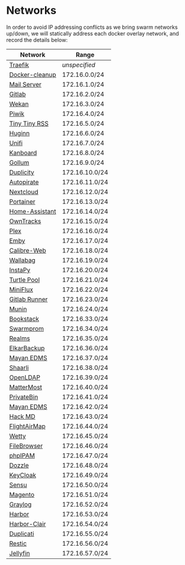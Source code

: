# Networks

In order to avoid IP addressing conflicts as we bring swarm networks up/down, we will statically address each docker overlay network, and record the details below:

| Network                                                                                                               | Range          |
|-----------------------------------------------------------------------------------------------------------------------|----------------|
| [Traefik](https://geek-cookbook.funkypenguin.co.nz/ha-docker-swarm/traefik/)                                          | _unspecified_  |
| [Docker-cleanup](https://geek-cookbook.funkypenguin.co.nz/ha-docker-swarm/docker-swarm-mode/#setup-automated-cleanup) | 172.16.0.0/24  |
| [Mail Server](https://geek-cookbook.funkypenguin.co.nz/recipes/mail/)                                                 | 172.16.1.0/24  |
| [Gitlab](https://geek-cookbook.funkypenguin.co.nz/recipes/gitlab/)                                                    | 172.16.2.0/24  |
| [Wekan](https://geek-cookbook.funkypenguin.co.nz/recipes/wekan/)                                                      | 172.16.3.0/24  |
| [Piwik](https://geek-cookbook.funkypenguin.co.nz/recipes/piwik/)                                                      | 172.16.4.0/24  |
| [Tiny Tiny RSS](https://geek-cookbook.funkypenguin.co.nz/recipes/tiny-tiny-rss/)                                      | 172.16.5.0/24  |
| [Huginn](https://geek-cookbook.funkypenguin.co.nz/recipes/huginn/)                                                    | 172.16.6.0/24  |
| [Unifi](https://geek-cookbook.funkypenguin.co.nz/recipes/unifi/)                                                      | 172.16.7.0/24  |
| [Kanboard](https://geek-cookbook.funkypenguin.co.nz/recipes/kanboard/)                                                | 172.16.8.0/24  |
| [Gollum](https://geek-cookbook.funkypenguin.co.nz/recipes/gollum/)                                                    | 172.16.9.0/24  |
| [Duplicity](https://geek-cookbook.funkypenguin.co.nz/recipes/duplicity/)                                              | 172.16.10.0/24 |
| [Autopirate](https://geek-cookbook.funkypenguin.co.nz/recipes/autopirate/)                                            | 172.16.11.0/24 |
| [Nextcloud](https://geek-cookbook.funkypenguin.co.nz/recipes/nextcloud/)                                              | 172.16.12.0/24 |
| [Portainer](https://geek-cookbook.funkypenguin.co.nz/recipes/portainer/)                                              | 172.16.13.0/24 |
| [Home-Assistant](https://geek-cookbook.funkypenguin.co.nz/recipes/home-assistant/)                                    | 172.16.14.0/24 |
| [OwnTracks](https://geek-cookbook.funkypenguin.co.nz/recipes/owntracks/)                                              | 172.16.15.0/24 |
| [Plex](https://geek-cookbook.funkypenguin.co.nz/recipes/plex/)                                                        | 172.16.16.0/24 |
| [Emby](https://geek-cookbook.funkypenguin.co.nz/recipes/emby/)                                                        | 172.16.17.0/24 |
| [Calibre-Web](https://geek-cookbook.funkypenguin.co.nz/recipes/calibre-web/)                                          | 172.16.18.0/24 |
| [Wallabag](https://geek-cookbook.funkypenguin.co.nz/recipes/wallabag/)                                                | 172.16.19.0/24 |
| [InstaPy](https://geek-cookbook.funkypenguin.co.nz/recipes/instapy/)                                                  | 172.16.20.0/24 |
| [Turtle Pool](https://geek-cookbook.funkypenguin.co.nz/recipes/turtle-pool/)                                          | 172.16.21.0/24 |
| [MiniFlux](https://geek-cookbook.funkypenguin.co.nz/recipes/miniflux/)                                                | 172.16.22.0/24 |
| [Gitlab Runner](https://geek-cookbook.funkypenguin.co.nz/recipes/gitlab-runner/)                                      | 172.16.23.0/24 |
| [Munin](https://geek-cookbook.funkypenguin.co.nz/recipes/munin/)                                                      | 172.16.24.0/24 |
| [Bookstack](https://geek-cookbook.funkypenguin.co.nz/recipes/bookstack/)                                              | 172.16.33.0/24 |
| [Swarmprom](https://geek-cookbook.funkypenguin.co.nz/recipes/swarmprom/)                                              | 172.16.34.0/24 |
| [Realms](https://geek-cookbook.funkypenguin.co.nz/recipes/realms/)                                                    | 172.16.35.0/24 |
| [ElkarBackup](https://geek-cookbook.funkypenguin.co.nz/recipes/elkarbackp/)                                           | 172.16.36.0/24 |
| [Mayan EDMS](https://geek-cookbook.funkypenguin.co.nz/recipes/realms/)                                                | 172.16.37.0/24 |
| [Shaarli](https://geek-cookbook.funkypenguin.co.nz/recipes/shaarli/)                                                  | 172.16.38.0/24 |
| [OpenLDAP](https://geek-cookbook.funkypenguin.co.nz/recipes/openldap/)                                                | 172.16.39.0/24 |
| [MatterMost](https://geek-cookbook.funkypenguin.co.nz/recipes/mattermost/)                                            | 172.16.40.0/24 |
| [PrivateBin](https://geek-cookbook.funkypenguin.co.nz/recipes/privatebin/)                                            | 172.16.41.0/24 |
| [Mayan EDMS](https://geek-cookbook.funkypenguin.co.nz/recipes/mayan-edms/)                                            | 172.16.42.0/24 |
| [Hack MD](https://geek-cookbook.funkypenguin.co.nz/recipes/hackmd/)                                                   | 172.16.43.0/24 |
| [FlightAirMap](https://geek-cookbook.funkypenguin.co.nz/recipes/flightairmap/)                                        | 172.16.44.0/24 |
| [Wetty](https://geek-cookbook.funkypenguin.co.nz/recipes/wetty/)                                                      | 172.16.45.0/24 |
| [FileBrowser](https://geek-cookbook.funkypenguin.co.nz/recipes/filebrowser/)                                          | 172.16.46.0/24 |
| [phpIPAM](https://geek-cookbook.funkypenguin.co.nz/recipes/phpipam/)                                                  | 172.16.47.0/24 |
| [Dozzle](https://geek-cookbook.funkypenguin.co.nz/recipes/dozzle/)                                                    | 172.16.48.0/24 |
| [KeyCloak](https://geek-cookbook.funkypenguin.co.nz/recipes/keycloak/)                                                | 172.16.49.0/24 |
| [Sensu](https://geek-cookbook.funkypenguin.co.nz/recipes/sensu/)                                                      | 172.16.50.0/24 |
| [Magento](https://geek-cookbook.funkypenguin.co.nz/recipes/magento/)                                                  | 172.16.51.0/24 |
| [Graylog](https://geek-cookbook.funkypenguin.co.nz/recipes/graylog/)                                                  | 172.16.52.0/24 |
| [Harbor](https://geek-cookbook.funkypenguin.co.nz/recipes/graylog/)                                                   | 172.16.53.0/24 |
| [Harbor-Clair](https://geek-cookbook.funkypenguin.co.nz/recipes/graylog/)                                             | 172.16.54.0/24 |
| [Duplicati](https://geek-cookbook.funkypenguin.co.nz/recipes/duplicati/)                                              | 172.16.55.0/24 |
| [Restic](https://geek-cookbook.funkypenguin.co.nz/recipes/restic/)                                                    | 172.16.56.0/24 |
| [Jellyfin](https://geek-cookbook.funkypenguin.co.nz/recipes/jellyfin/)                                                | 172.16.57.0/24 |
